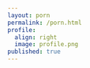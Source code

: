 ```yaml
---
layout: porn
permalink: /porn.html
profile:
  align: right
  image: profile.png
published: true
---
```

